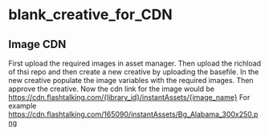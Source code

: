 # blank_creative_for_CDN

## Image CDN
First upload the required images in asset manager. Then upload the richload of thsi repo and then create a new creative by uploading the basefile. In the new creative populate the image variables with the required images. Then approve the creative.
Now the cdn link for the image would be https://cdn.flashtalking.com/{library_id}/instantAssets/{image_name}
For example https://cdn.flashtalking.com/165090/instantAssets/Bg_Alabama_300x250.png

